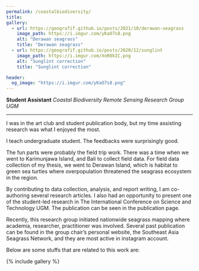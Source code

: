 ```yaml
---
permalink: /coastalbiodiversity/
title:
gallery:
  - url: https://geografif.github.io/posts/2021/10/derawan-seagrass
    image_path: https://i.imgur.com/yKaO7s8.png
    alt: "Derawan seagrass"
    title: "Derawan seagrass"
  - url: https://geografif.github.io/posts/2020/12/sunglint
    image_path: https://i.imgur.com/XnR0kIC.png
    alt: "Sunglint correction"
    title: "Sunglint correction"

header:
  og_image: "https://i.imgur.com/yKaO7s8.png"
---
```

**Student Assistant**
*Coastal Biodiversity Remote Sensing Research Group UGM*
<hr/>

I was in the art club and student publication body, but my time assisting research was what I enjoyed the most.

I teach undergraduate student. The feedbacks were surprisingly good.

The fun parts were probably the field trip work. There was a time when we went to Karimunjawa Island, and Bali to collect field data. For field data collection of my thesis, we went to Derawan Island, which is habitat to green sea turtles where overpopulation threatened the seagrass ecosystem in the region.

By contributing to data collection, analysis, and report writing, I am co-authoring several research articles. I also had an opportunity to present one of the student-led research in The International Conference on Science and Technology UGM. The publication can be seen in the publication page.

Recently, this research group initiated nationwide seagrass mapping where academia, researcher, practitioner was involved. Several past publication can be found in the group chair’s personal website, the Southeast Asia Seagrass Network, and they are most active in instagram account.

Below are some stuffs that are related to this work are:

{% include gallery %}
